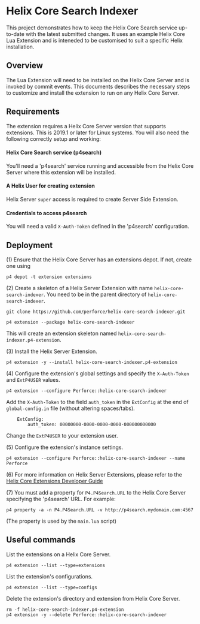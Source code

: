 # Helix Core Search Indexer

This project demonstrates how to keep the Helix Core Search service up-to-date with the latest submitted changes.  It uses an example Helix Core Lua Extension and is inteneded to be customised to suit a specific Helix installation.


## Overview

The Lua Extension will need to be installed on the Helix Core Server and is invoked by commit events.
This documents describes the necessary steps to customize and install the extension to run on any Helix Core Server.


## Requirements

The extension requires a Helix Core Server version that supports extensions. This is 2019.1 or later for Linux systems.
You will also need the following correctly setup and working:

#### Helix Core Search service (p4search)
You'll need a 'p4search' service running and accessible from the Helix Core Server where this extension will be installed.

#### A Helix User for creating extension
Helix Server `super` access is required to create Server Side Extension.

#### Credentials to access p4search
You will need a valid `X-Auth-Token` defined in the 'p4search' configuration. 

## Deployment

(1) Ensure that the Helix Core Server has an extensions depot. If not, create one using

    p4 depot -t extension extensions
    
(2) Create a skeleton of a Helix Server Extension with name `helix-core-search-indexer`. You need to be in the parent directory of `helix-core-search-indexer`.

    git clone https://github.com/perforce/helix-core-search-indexer.git
    
    p4 extension --package helix-core-search-indexer
    
This will create an extension skeleton named `helix-core-search-indexer.p4-extension`.
  
(3) Install the Helix Server Extension.

    p4 extension -y --install helix-core-search-indexer.p4-extension
     	
(4) Configure the extension's global settings and specify the `X-Auth-Token` and `ExtP4USER` values.

    p4 extension --configure Perforce::helix-core-search-indexer
    	
Add the `X-Auth-Token` to the field `auth_token` in the `ExtConfig` at the end of `global-config.in` file (without altering spaces/tabs). 
    
        ExtConfig:
        	auth_token:	00000000-0000-0000-0000-000000000000

Change the `ExtP4USER` to your extension user.

(5) Configure the extension's instance settings.

    p4 extension --configure Perforce::helix-core-search-indexer --name Perforce

(6) For more information on Helix Server Extensions, please refer to the [Helix Core Extensions Developer Guide](https://www.perforce.com/manuals/extensions/Content/Extensions/Home-extensions.html) 

(7) You must add a property for `P4.P4Search.URL` to the Helix Core Server specifying the 'p4search' URL.  For example:

    p4 property -a -n P4.P4Search.URL -v http://p4search.mydomain.com:4567
  
(The property is used by the `main.lua` script)

## Useful commands

List the extensions on a Helix Core Server.

    p4 extension --list --type=extensions
        
List the extension's configurations.
    
    p4 extension --list --type=configs

Delete the extension's directory and extension from Helix Core Server.

    rm -f helix-core-search-indexer.p4-extension    
    p4 extension -y --delete Perforce::helix-core-search-indexer
